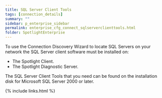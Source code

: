 ```yaml
---
title: SQL Server Client Tools
tags: [connection_details]
summary: ""
sidebar: p_enterprise_sidebar
permalink: enterprise_cfg_connect_sqlserverclienttools.html
folder: SpotlightEnterprise
---
```




To use the Connection Discovery Wizard to locate SQL Servers on your network the SQL Server client software must be installed on:

* The Spotlight Client.
* The Spotlight Diagnostic Server.

The SQL Server Client Tools that you need can be found on the installation disk for Microsoft SQL Server 2000 or later.

{% include links.html %}

